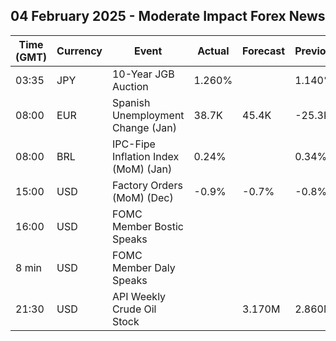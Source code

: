 ## 04 February 2025 - Moderate Impact Forex News

| Time (GMT) | Currency | Event | Actual | Forecast | Previous |
|------|----------|-------|--------|----------|----------|
| 03:35 | JPY | 10-Year JGB Auction | 1.260% |  | 1.140% |
| 08:00 | EUR | Spanish Unemployment Change (Jan) | 38.7K | 45.4K | -25.3K |
| 08:00 | BRL | IPC-Fipe Inflation Index (MoM) (Jan) | 0.24% |  | 0.34% |
| 15:00 | USD | Factory Orders (MoM) (Dec) | -0.9% | -0.7% | -0.8% |
| 16:00 | USD | FOMC Member Bostic Speaks |  |  |  |
| 8 min | USD | FOMC Member Daly Speaks |  |  |  |
| 21:30 | USD | API Weekly Crude Oil Stock |  | 3.170M | 2.860M |
